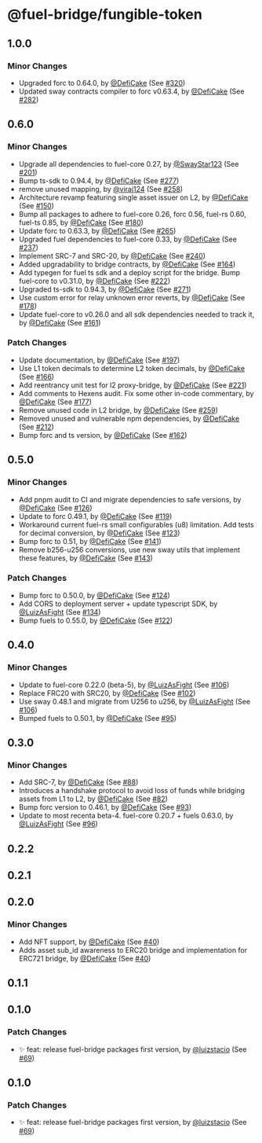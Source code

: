 # @fuel-bridge/fungible-token

## 1.0.0

### Minor Changes

- Upgraded forc to 0.64.0, by [@DefiCake](https://github.com/DefiCake) (See [#320](https://github.com/FuelLabs/fuel-bridge/pull/320))
- Updated sway contracts compiler to forc v0.63.4, by [@DefiCake](https://github.com/DefiCake) (See [#282](https://github.com/FuelLabs/fuel-bridge/pull/282))

## 0.6.0

### Minor Changes

- Upgrade all dependencies to fuel-core 0.27, by [@SwayStar123](https://github.com/SwayStar123) (See [#201](https://github.com/FuelLabs/fuel-bridge/pull/201))
- Bump ts-sdk to 0.94.4, by [@DefiCake](https://github.com/DefiCake) (See [#277](https://github.com/FuelLabs/fuel-bridge/pull/277))
- remove unused mapping, by [@viraj124](https://github.com/viraj124) (See [#258](https://github.com/FuelLabs/fuel-bridge/pull/258))
- Architecture revamp featuring single asset issuer on L2, by [@DefiCake](https://github.com/DefiCake) (See [#150](https://github.com/FuelLabs/fuel-bridge/pull/150))
- Bump all packages to adhere to fuel-core 0.26, forc 0.56, fuel-rs 0.60, fuel-ts 0.85, by [@DefiCake](https://github.com/DefiCake) (See [#180](https://github.com/FuelLabs/fuel-bridge/pull/180))
- Update forc to 0.63.3, by [@DefiCake](https://github.com/DefiCake) (See [#265](https://github.com/FuelLabs/fuel-bridge/pull/265))
- Upgraded fuel dependencies to fuel-core 0.33, by [@DefiCake](https://github.com/DefiCake) (See [#237](https://github.com/FuelLabs/fuel-bridge/pull/237))
- Implement SRC-7 and SRC-20, by [@DefiCake](https://github.com/DefiCake) (See [#240](https://github.com/FuelLabs/fuel-bridge/pull/240))
- Added upgradability to bridge contracts, by [@DefiCake](https://github.com/DefiCake) (See [#164](https://github.com/FuelLabs/fuel-bridge/pull/164))
- Add typegen for fuel ts sdk and a deploy script for the bridge. Bump fuel-core to v0.31.0, by [@DefiCake](https://github.com/DefiCake) (See [#222](https://github.com/FuelLabs/fuel-bridge/pull/222))
- Upgraded ts-sdk to 0.94.3, by [@DefiCake](https://github.com/DefiCake) (See [#271](https://github.com/FuelLabs/fuel-bridge/pull/271))
- Use custom error for relay unknown error reverts, by [@DefiCake](https://github.com/DefiCake) (See [#178](https://github.com/FuelLabs/fuel-bridge/pull/178))
- Update fuel-core to v0.26.0 and all sdk dependencies needed to track it, by [@DefiCake](https://github.com/DefiCake) (See [#161](https://github.com/FuelLabs/fuel-bridge/pull/161))

### Patch Changes

- Update documentation, by [@DefiCake](https://github.com/DefiCake) (See [#197](https://github.com/FuelLabs/fuel-bridge/pull/197))
- Use L1 token decimals to determine L2 token decimals, by [@DefiCake](https://github.com/DefiCake) (See [#166](https://github.com/FuelLabs/fuel-bridge/pull/166))
- Add reentrancy unit test for l2 proxy-bridge, by [@DefiCake](https://github.com/DefiCake) (See [#221](https://github.com/FuelLabs/fuel-bridge/pull/221))
- Add comments to Hexens audit. Fix some other in-code commentary, by [@DefiCake](https://github.com/DefiCake) (See [#177](https://github.com/FuelLabs/fuel-bridge/pull/177))
- Remove unused code in L2 bridge, by [@DefiCake](https://github.com/DefiCake) (See [#259](https://github.com/FuelLabs/fuel-bridge/pull/259))
- Removed unused and vulnerable npm dependencies, by [@DefiCake](https://github.com/DefiCake) (See [#212](https://github.com/FuelLabs/fuel-bridge/pull/212))
- Bump forc and ts version, by [@DefiCake](https://github.com/DefiCake) (See [#162](https://github.com/FuelLabs/fuel-bridge/pull/162))

## 0.5.0

### Minor Changes

- Add pnpm audit to CI and migrate dependencies to safe versions, by [@DefiCake](https://github.com/DefiCake) (See [#126](https://github.com/FuelLabs/fuel-bridge/pull/126))
- Update to forc 0.49.1, by [@DefiCake](https://github.com/DefiCake) (See [#119](https://github.com/FuelLabs/fuel-bridge/pull/119))
- Workaround current fuel-rs small configurables (u8) limitation. Add tests for decimal conversion, by [@DefiCake](https://github.com/DefiCake) (See [#123](https://github.com/FuelLabs/fuel-bridge/pull/123))
- Bump forc to 0.51, by [@DefiCake](https://github.com/DefiCake) (See [#141](https://github.com/FuelLabs/fuel-bridge/pull/141))
- Remove b256-u256 conversions, use new sway utils that implement these features, by [@DefiCake](https://github.com/DefiCake) (See [#143](https://github.com/FuelLabs/fuel-bridge/pull/143))

### Patch Changes

- Bump forc to 0.50.0, by [@DefiCake](https://github.com/DefiCake) (See [#124](https://github.com/FuelLabs/fuel-bridge/pull/124))
- Add CORS to deployment server + update typescript SDK, by [@LuizAsFight](https://github.com/LuizAsFight) (See [#134](https://github.com/FuelLabs/fuel-bridge/pull/134))
- Bump fuels to 0.55.0, by [@DefiCake](https://github.com/DefiCake) (See [#122](https://github.com/FuelLabs/fuel-bridge/pull/122))

## 0.4.0

### Minor Changes

- Update to fuel-core 0.22.0 (beta-5), by [@LuizAsFight](https://github.com/LuizAsFight) (See [#106](https://github.com/FuelLabs/fuel-bridge/pull/106))
- Replace FRC20 with SRC20, by [@DefiCake](https://github.com/DefiCake) (See [#102](https://github.com/FuelLabs/fuel-bridge/pull/102))
- Use sway 0.48.1 and migrate from U256 to u256, by [@LuizAsFight](https://github.com/LuizAsFight) (See [#106](https://github.com/FuelLabs/fuel-bridge/pull/106))
- Bumped fuels to 0.50.1, by [@DefiCake](https://github.com/DefiCake) (See [#95](https://github.com/FuelLabs/fuel-bridge/pull/95))

## 0.3.0

### Minor Changes

- Add SRC-7, by [@DefiCake](https://github.com/DefiCake) (See [#88](https://github.com/FuelLabs/fuel-bridge/pull/88))
- Introduces a handshake protocol to avoid loss of funds while bridging assets from L1 to L2, by [@DefiCake](https://github.com/DefiCake) (See [#82](https://github.com/FuelLabs/fuel-bridge/pull/82))
- Bump forc version to 0.46.1, by [@DefiCake](https://github.com/DefiCake) (See [#93](https://github.com/FuelLabs/fuel-bridge/pull/93))
- Update to most recenta beta-4. fuel-core 0.20.7 + fuels 0.63.0, by [@LuizAsFight](https://github.com/LuizAsFight) (See [#96](https://github.com/FuelLabs/fuel-bridge/pull/96))

## 0.2.2

## 0.2.1

## 0.2.0

### Minor Changes

- Add NFT support, by [@DefiCake](https://github.com/DefiCake) (See [#40](https://github.com/FuelLabs/fuel-bridge/pull/40))
- Adds asset sub_id awareness to ERC20 bridge and implementation for ERC721 bridge, by [@DefiCake](https://github.com/DefiCake) (See [#40](https://github.com/FuelLabs/fuel-bridge/pull/40))

## 0.1.1

## 0.1.0

### Patch Changes

- ✨ feat: release fuel-bridge packages first version, by [@luizstacio](https://github.com/luizstacio) (See [#69](https://github.com/FuelLabs/fuel-bridge/pull/69))

## 0.1.0

### Patch Changes

- ✨ feat: release fuel-bridge packages first version, by [@luizstacio](https://github.com/luizstacio) (See [#69](https://github.com/FuelLabs/fuel-bridge/pull/69))
